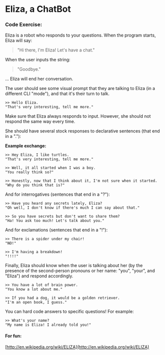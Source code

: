 # Eliza, a ChatBot

### Code Exercise:

Eliza is a robot who responds to your questions. When the program starts, Eliza will say:

>"Hi there, I'm Eliza! Let's have a chat."

When the user inputs the string:

>"Goodbye."

... Eliza will end her conversation.

The user should see some visual prompt that they are talking to Eliza (in a different CLI "mode"), and that it's their turn to talk.

```
>> Hello Eliza.
"That's very interesting, tell me more."
```

Make sure that Eliza always responds to input. However, she should not respond the same way every time.

She should have several stock responses to declarative sentences (that end in a "."):

__Example exchange:__
```
>> Hey Eliza, I like turtles.
"That's very interesting, tell me more."

>> Well, it all started when I was a boy.
"You really think so?"

>> Honestly, now that I think about it, I'm not sure when it started.
"Why do you think that is?"
```

And for interrogatives (sentences that end in a "?"):
```
>> Have you heard any secrets lately, Eliza?
"Oh well, I don't know if there's much I can say about that."

>> So you have secrets but don't want to share them?
"Ha! You ask too much! Let's talk about you."
```

And for exclamations (sentences that end in a "!"):
```
>> There is a spider under my chair!
"NO!"

>> I'm having a breakdown!
"!!!!"
```

Finally, Eliza should know when the user is talking about her (by the presence of the second-person pronouns or her name: "you", "your", and "Eliza") and respond accordingly.

```
>> You have a lot of brain power.
"You know a lot about me."

>> If you had a dog, it would be a golden retriever.
"I'm an open book, I guess."
```

You can hard code answers to specific questions! For example:

```
>> What's your name?
"My name is Eliza! I already told you!"
```

#### For fun:

[http://en.wikipedia.org/wiki/ELIZA](http://en.wikipedia.org/wiki/ELIZA)
